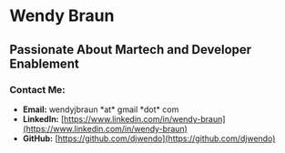 # Wendy Braun

## Passionate About Martech and Developer Enablement

### Contact Me:

* **Email:** wendyjbraun \*at\* gmail \*dot\* com
* **LinkedIn:** [https://www.linkedin.com/in/wendy-braun](https://www.linkedin.com/in/wendy-braun)
* **GitHub:** [https://github.com/djwendo](https://github.com/djwendo)

